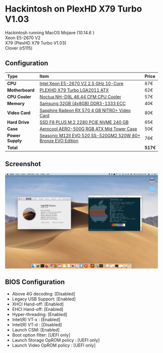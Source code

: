 # Hackintosh on PlexHD X79 Turbo V1.03

Hackintosh running MacOS Mojave (10.14.6 )  
Xeon E5-2670 V2  
X79 (PlexHD X79 Turbo V1.03)  
Clover (r5115)  


## Configuration

Type|Item|Price
:----|:----|:----
**CPU** | [Intel Xeon E5-2670 V2 2.5 GHz 10-Core](https://aliexpress.com/item/4000379629238.html) |87€
**Motherboard** | [PLEXHD X79 Turbo LGA2011 ATX](https://aliexpress.com/item/32941784993.html) |62€
**CPU Cooler** | [Noctua NH-D9L 46.44 CFM CPU Cooler](https://pcpartpicker.com/product/8pgPxr/noctua-cpu-cooler-nhd9l) |57€
**Memory** | [Samsung 32GB (4x8GB) DDR3-1333 ECC](https://www.samsung.com/semiconductor/dram/module/M393B1K70CH0-YH9/) |40€
**Video Card** | [Sapphire Radeon RX 570 4 GB NITRO+ Video Card](https://www.ebay.fr/itm/Sapphire-NITRO-Radeon-RX-570-4Gb-GDDR5/114047657582) |80€
**Hard Drive** | [SSD F8 PLUS M.2 2280 PCIE NVME 240 GB](https://www.ldlc.com/fiche/PB00263748.html) |65€
**Case** | [Aerocool AERO-500G RGB ATX Mid Tower Case](https://pcpartpicker.com/product/rcndnQ/aerocool-aero-500g-rgb-atx-mid-tower-case-aero-500g-rgb) |50€
**Power Supply** | [Seasonic M12II EVO 520 SS-520GM2 520W 80+ Bronze EVO Edition](https://www.amazon.com/Seasonic-M12II-520-SS-520GM2-Capacitor/dp/B0038T0V8Q) |76€
 **Total** | | **517€**

## Screenshot

 <img src="img/screenshot.png" width="auto" alt="Screenshot MacOS ">

##  BIOS Configuration

 - Above 4G decoding: [Disabled]
 - Legacy USB Support: [Enabled]
 - XHCI Hand-off: [Enabled]
 - EHCI Hand-off: [Enabled]
 - Hyper-threading: [Enabled]
 - Intel(R) VT-x : [Enabled]
 - Intel(R) VT-d : [Disabled]
 - Launch CSM: [Enabled]
 - Boot option filter: [UEFI only]
 - Launch Storage OpROM policy : [UEFI only]
 - Launch Video OpROM policy : [UEFI only]

